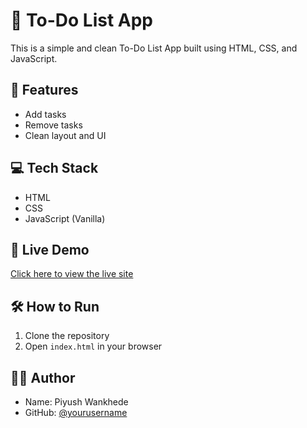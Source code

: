 # 📝 To-Do List App

This is a simple and clean To-Do List App built using HTML, CSS, and JavaScript.

## 🚀 Features
- Add tasks
- Remove tasks
- Clean layout and UI

## 💻 Tech Stack
- HTML
- CSS
- JavaScript (Vanilla)

## 🔗 Live Demo
[Click here to view the live site](https://yourusername.github.io/todo-app)

## 🛠️ How to Run
1. Clone the repository
2. Open `index.html` in your browser

## 🙋‍♂️ Author
- Name: Piyush Wankhede
- GitHub: [@yourusername](https://github.com/Piyushwankhede03)

